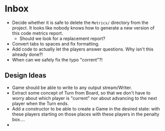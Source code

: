 # Inbox

- Decide whether it is safe to delete the `Metrics/` directory from the project. It looks like nobody knows how to generate a new version of this code metrics report.
  - Should we look for a replacement report?
- Convert tabs to spaces and fix formatting.
- Add code to actually let the players answer questions. Why isn't this already done?!
- When can we safely fix the typo "corrent"?!

## Design Ideas

- Game should be able to write to any output stream/Writer.
- Extract some concept of Turn from Board, so that we don't have to worry about which player is "current" nor about advancing to the next player when the Turn ends.
- Add a constructor to be able to create a Game in the desired state: with these players starting on those places with these players in the penalty box....
- 



